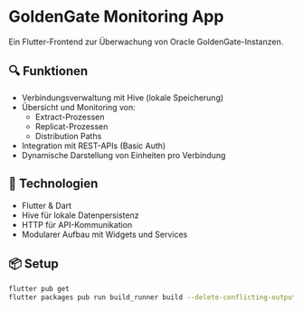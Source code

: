 # GoldenGate Monitoring App

Ein Flutter-Frontend zur Überwachung von Oracle GoldenGate-Instanzen.

## 🔍 Funktionen

- Verbindungsverwaltung mit Hive (lokale Speicherung)
- Übersicht und Monitoring von:
  - Extract-Prozessen
  - Replicat-Prozessen
  - Distribution Paths
- Integration mit REST-APIs (Basic Auth)
- Dynamische Darstellung von Einheiten pro Verbindung

## 🧱 Technologien

- Flutter & Dart
- Hive für lokale Datenpersistenz
- HTTP für API-Kommunikation
- Modularer Aufbau mit Widgets und Services

## 📦 Setup

```bash
flutter pub get
flutter packages pub run build_runner build --delete-conflicting-outputs
